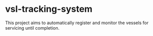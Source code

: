 # vsl-tracking-system
This project aims to automatically register and monitor the vessels for servicing until completion.
